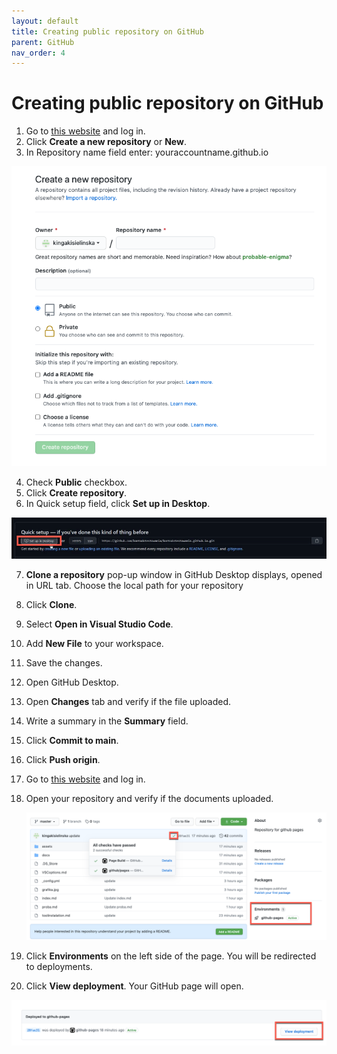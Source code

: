 ```yaml
---
layout: default
title: Creating public repository on GitHub
parent: GitHub
nav_order: 4
---
```

 
# Creating public repository on GitHub 


1.	Go to [this website](https://github.com//) and log in.
2.	Click **Create a new repository** or **New**.
3.	In Repository name field enter: youraccountname.github.io  

![createnew](/assets/images/createnew.png)


4.	Check **Public** checkbox.
5.	Click **Create repository**.
6.	In Quick setup field, click **Set up in Desktop**.  

![createnew](/assets/images/setupin.png)

7.	**Clone a repository** pop-up window in GitHub Desktop displays, opened in URL tab. Choose the local path for your repository
8.	Click **Clone**.
9.	Select **Open in Visual Studio Code**.
10.	Add **New File** to your workspace.
11.	Save the changes.
12.	Open GitHub Desktop.
13.	Open **Changes** tab and verify if the file uploaded.
14.	Write a summary in the **Summary** field.
15.	Click **Commit to main**.
16.	Click **Push origin**.
17.	Go to [this website](https://github.com//) and log in.
18. Open your repository and verify if the documents uploaded.
    
    ![environments](/assets/images/environments.png)

19. Click **Environments** on the left side of the page. You will be redirected to deployments.
20. Click **View deployment**. Your GitHub page will open.  

![deployment](/assets/images/deployment.png)